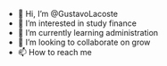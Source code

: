 - 👋 Hi, I’m @GustavoLacoste
- 👀 I’m interested in study finance
- 🌱 I’m currently learning administration
- 💞️ I’m looking to collaborate on grow
- 📫 How to reach me  

<!---
GustavoLacoste/GustavoLacoste is a ✨ special ✨ repository because its `README.md` (this file) appears on your GitHub profile.
You can click the Preview link to take a look at your changes.
--->
